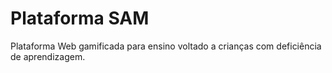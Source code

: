 # Plataforma SAM
 Plataforma Web gamificada para ensino voltado a crianças com deficiência de aprendizagem.
